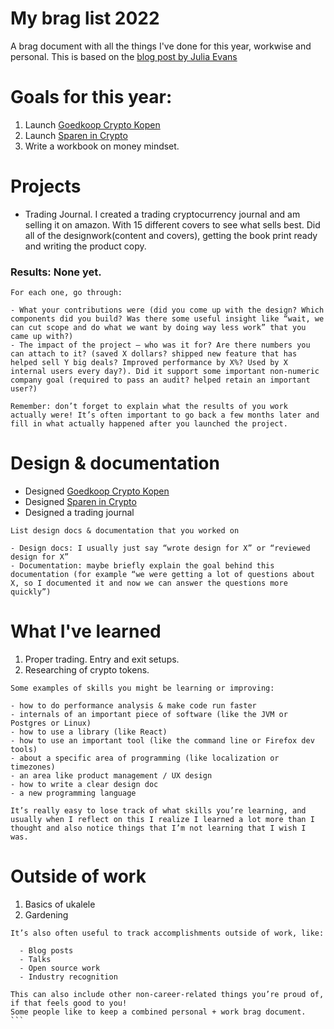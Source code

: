# My brag list 2022
A brag document with all the things I've done for this year, workwise and personal. This is based on the [blog post by Julia Evans](https://jvns.ca/blog/brag-documents/)

# Goals for this year:

1. Launch [Goedkoop Crypto Kopen](https://goedkoop-crypto-kopen.nl/)
2. Launch [Sparen in Crypto](https://sparenincrypto.nl/)
3. Write a workbook on money mindset.

# Projects

- Trading Journal. I created a trading cryptocurrency journal and am selling it on amazon. With 15 different covers to see what sells best.
Did all of the designwork(content and covers), getting the book print ready and writing the product copy.

### Results: None yet.

```
For each one, go through:

- What your contributions were (did you come up with the design? Which components did you build? Was there some useful insight like “wait, we can cut scope and do what we want by doing way less work” that you came up with?)
- The impact of the project – who was it for? Are there numbers you can attach to it? (saved X dollars? shipped new feature that has helped sell Y big deals? Improved performance by X%? Used by X internal users every day?). Did it support some important non-numeric company goal (required to pass an audit? helped retain an important user?)

Remember: don’t forget to explain what the results of you work actually were! It’s often important to go back a few months later and fill in what actually happened after you launched the project.
```

# Design & documentation

- Designed [Goedkoop Crypto Kopen](https://goedkoop-crypto-kopen.nl/)
- Designed [Sparen in Crypto](https://sparenincrypto.nl/)
- Designed a trading journal

```
List design docs & documentation that you worked on

- Design docs: I usually just say “wrote design for X” or “reviewed design for X”
- Documentation: maybe briefly explain the goal behind this documentation (for example “we were getting a lot of questions about X, so I documented it and now we can answer the questions more quickly”)
```

# What I've learned
  
  1. Proper trading. Entry and exit setups.
  2. Researching of crypto tokens. 

```
Some examples of skills you might be learning or improving:

- how to do performance analysis & make code run faster
- internals of an important piece of software (like the JVM or Postgres or Linux)
- how to use a library (like React)
- how to use an important tool (like the command line or Firefox dev tools)
- about a specific area of programming (like localization or timezones)
- an area like product management / UX design
- how to write a clear design doc
- a new programming language

It’s really easy to lose track of what skills you’re learning, and usually when I reflect on this I realize I learned a lot more than I thought and also notice things that I’m not learning that I wish I was.
```

# Outside of work

  1. Basics of ukalele
  2. Gardening

````
It’s also often useful to track accomplishments outside of work, like:

  - Blog posts
  - Talks
  - Open source work
  - Industry recognition 

This can also include other non-career-related things you’re proud of, if that feels good to you! 
Some people like to keep a combined personal + work brag document.
```
